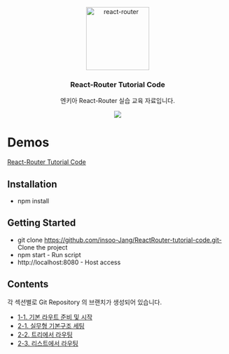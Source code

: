 <p align="center">
  <a href="https://reacttraining.com/react-router/">
    <img alt="react-router" src="http://www.nkia.co.kr/images/common/logo.png" width="144">
  </a>
</p>

<h3 align="center">
  React-Router Tutorial Code
</h3>

<p align="center">
  엔키아  React-Router 실습 교육 자료입니다. 
</p>

<p align="center">
  <a href="https://en.wikipedia.org/wiki/MIT_License"><img src="https://img.shields.io/npm/l/react-design-editor?style=flat-square"></a>
</p>

# Demos

[React-Router Tutorial Code](https://???/)

## Installation

-   npm install

## Getting Started

-   git clone https://github.com/insoo-Jang/ReactRouter-tutorial-code.git- Clone the project
-   npm start - Run script
-   http://localhost:8080 - Host access

## Contents

각 섹션별로 Git Repository 의 브랜치가 생성되어 있습니다.

-   [1-1. 기본 라우트 준비 및 시작](https://github.com/insoo-Jang/ReactRouter-tutorial-code/tree/step1)
-   [2-1. 실무형 기본구조 세팅](https://github.com/velopert/storybook-tutorial-code/tree/02b)
-   [2-2. 트리에서 라우팅 ](https://github.com/velopert/storybook-tutorial-code/tree/02c)
-   [2-3. 리스트에서 라우팅](https://github.com/velopert/storybook-tutorial-code/tree/03)
